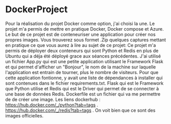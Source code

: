 # DockerProject
Pour la réalisation du projet Docker comme option, j'ai choisi la une. 
Le projet m'a permis de mettre en pratique Docker, Docker compose et Azure.
Le but de ce projet est de conteneuriser une application pour créer nos propres images.
Vous trouverez sous formet .Zip quelques captures mettant en pratique ce que vous aurez à lire au sujet de ce projet: 
Ce projet m'a permis de déployer deux conteneurs qui sont Python et Redis en plus de Ubuntu qui a déja été déployé grace aux séances précédentes.
J'ai utilisé un fichier App.py qui est une petite application utilisant le Framework Flask et qui permet d'afficher un "Bonjour", le nom de la machine sur laquelle l'application est entrain de tourner, plus le nombre de visiteurs.
Pour que cette application fontionne, y avait une liste de dépendances à installer qui sont contenues dans le fichier requirements.txt.
Flask qui est le Framework que Python utilise et Redis qui est le Driver qui permet de se connecter à une base de données Redis.
Dockerfile est un fichier qui va me permettre de de créer une image.
Les liens dockerhub : 
https://hub.docker.com/_/python?tab=tags .
https://hub.docker.com/_/redis?tab=tags .
On voit bien que ce sont des images officielles.
